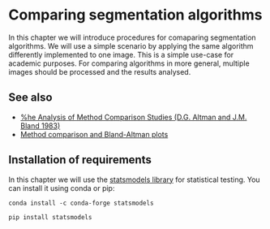 # Comparing segmentation algorithms

In this chapter we will introduce procedures for comaparing segmentation algorithms. We will use a simple scenario by applying the same algorithm differently implemented to one image. This is a simple use-case for academic purposes. For comparing algorithms in more general, multiple images should be processed and the results analysed.

## See also
* [%he Analysis of Method Comparison Studies (D.G. Altman and J.M. Bland 1983)](https://www-users.york.ac.uk/~mb55/meas/ab83.pdf)
* [Method comparison and Bland-Altman plots](https://www.youtube.com/watch?v=PbSrSupnZFQ)

## Installation of requirements

In this chapter we will use the [statsmodels library](https://www.statsmodels.org/stable/index.html) for statistical testing. You can install it using conda or pip:

```
conda install -c conda-forge statsmodels
```

```
pip install statsmodels
```
